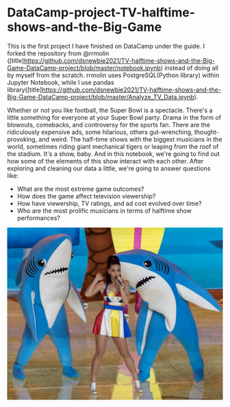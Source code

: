 # DataCamp-project-TV-halftime-shows-and-the-Big-Game
This is the first project I have finished on DataCamp under the guide. I forked the repository from @rrmolin ([title]https://github.com/dsnewbie2021/TV-halftime-shows-and-the-Big-Game-DataCamp-project/blob/master/notebook.ipynb) instead of doing all by myself from the scratch. rrmolin uses PostgreSQL(Python library) within Jupyter Notebook, while I use pandas library([title]https://github.com/dsnewbie2021/TV-halftime-shows-and-the-Big-Game-DataCamp-project/blob/master/Analyze_TV_Data.ipynb). 

Whether or not you like football, the Super Bowl is a spectacle. There's a little something for everyone at your Super Bowl party. Drama in the form of blowouts, comebacks, and controversy for the sports fan. There are the ridiculously expensive ads, some hilarious, others gut-wrenching, thought-provoking, and weird. The half-time shows with the biggest musicians in the world, sometimes riding giant mechanical tigers or leaping from the roof of the stadium. It's a show, baby. And in this notebook, we're going to find out how some of the elements of this show interact with each other. After exploring and cleaning our data a little, we're going to answer questions like:

- What are the most extreme game outcomes?
- How does the game affect television viewership?
- How have viewership, TV ratings, and ad cost evolved over time?
- Who are the most prolific musicians in terms of halftime show performances?

![alt text](https://github.com/dsnewbie2021/TV-halftime-shows-and-the-Big-Game-DataCamp-project/blob/master/left_shark.jpg?raw=true)



